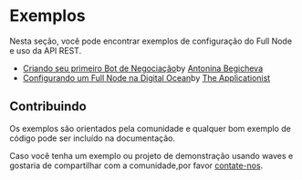 # Exemplos

Nesta seção, você pode encontrar exemplos de configuração do Full Node e uso da API REST.

* [Criando seu primeiro Bot de Negociação](/development-and-api/examples/trading-bot.md)by [Antonina Begicheva](https://github.com/gingerabsurdity)
* [Configurando um Full Node na Digital Ocean](../development-and-api/examples/set-up-full-node-on-digital-ocean.md)by [The Applicationist](https://github.com/theapplicationist)

## Contribuindo

Os exemplos são orientados pela comunidade e qualquer bom exemplo de código pode ser incluído na documentação.

Caso você tenha um exemplo ou projeto de demonstração usando waves e gostaria de compartilhar com a comunidade,por favor [contate-nos](http://wavesplatform.com/forum).
